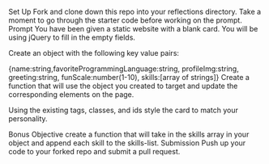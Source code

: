 Set Up
Fork and clone down this repo into your reflections directory.
Take a moment to go through the starter code before working on the prompt.
Prompt
You have been given a static website with a blank card. You will be using jQuery to fill in the empty fields.

Create an object with the following key value pairs:

{name:string,favoriteProgrammingLanguage:string, profileImg:string, greeting:string, funScale:number(1-10), skills:[array of strings]}
Create a function that will use the object you created to target and update the corresponding elements on the page.

Using the existing tags, classes, and ids style the card to match your personality.

Bonus Objective
create a function that will take in the skills array in your object and append each skill to the skills-list.
Submission
Push up your code to your forked repo and submit a pull request.
